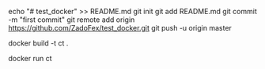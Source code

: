 echo "# test_docker" >> README.md
git init
git add README.md
git commit -m "first commit"
git remote add origin https://github.com/ZadoFex/test_docker.git
git push -u origin master


 docker build -t ct .

 docker run ct